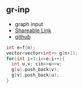 
## gr-inp

- graph input
- [Shareable Link](https://thesobersobber.github.io/CP-Snippets/gr-inp)
- [github](https://github.com/theSoberSobber/CP-Snippets/blob/main/snippets.json#L574)

```cpp
int e=f(n);
vector<vector<int>> g(n+1);
for(int i=1;i<=e;i++){
  int u,v; cin>>u>>v;
  g[u].push_back(v);
  g[v].push_back(u);
}
```
